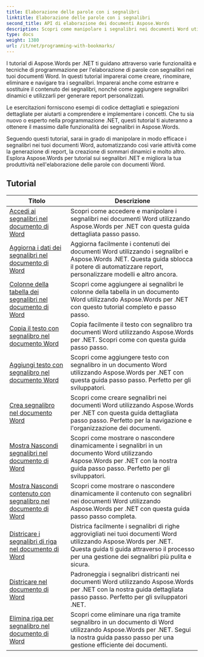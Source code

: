 ```yaml
---
title: Elaborazione delle parole con i segnalibri
linktitle: Elaborazione delle parole con i segnalibri
second_title: API di elaborazione dei documenti Aspose.Words
description: Scopri come manipolare i segnalibri nei documenti Word utilizzando Aspose.Words per .NET. Le esercitazioni ti guidano attraverso i passaggi per creare, accedere e modificare i segnalibri in un documento di Word.
type: docs
weight: 1380
url: /it/net/programming-with-bookmarks/
---
```


I tutorial di Aspose.Words per .NET ti guidano attraverso varie funzionalità e tecniche di programmazione per l'elaborazione di parole con segnalibri nei tuoi documenti Word. In questi tutorial imparerai come creare, rinominare, eliminare e navigare tra i segnalibri. Imparerai anche come estrarre e sostituire il contenuto dei segnalibri, nonché come aggiungere segnalibri dinamici e utilizzarli per generare report personalizzati.

Le esercitazioni forniscono esempi di codice dettagliati e spiegazioni dettagliate per aiutarti a comprendere e implementare i concetti. Che tu sia nuovo o esperto nella programmazione .NET, questi tutorial ti aiuteranno a ottenere il massimo dalle funzionalità dei segnalibri in Aspose.Words.

Seguendo questi tutorial, sarai in grado di manipolare in modo efficace i segnalibri nei tuoi documenti Word, automatizzando così varie attività come la generazione di report, la creazione di sommari dinamici e molto altro. Esplora Aspose.Words per tutorial sui segnalibri .NET e migliora la tua produttività nell'elaborazione delle parole con documenti Word.

 ## Tutorial
| Titolo | Descrizione |
| --- | --- |
| [Accedi ai segnalibri nel documento di Word](./access-bookmarks/) | Scopri come accedere e manipolare i segnalibri nei documenti Word utilizzando Aspose.Words per .NET con questa guida dettagliata passo passo. |
| [Aggiorna i dati dei segnalibri nel documento di Word](./update-bookmark-data/) | Aggiorna facilmente i contenuti dei documenti Word utilizzando i segnalibri e Aspose.Words .NET. Questa guida sblocca il potere di automatizzare report, personalizzare modelli e altro ancora. |
| [Colonne della tabella dei segnalibri nel documento di Word](./bookmark-table-columns/) | Scopri come aggiungere ai segnalibri le colonne della tabella in un documento Word utilizzando Aspose.Words per .NET con questo tutorial completo e passo passo. |
| [Copia il testo con segnalibro nel documento Word](./copy-bookmarked-text/) | Copia facilmente il testo con segnalibro tra documenti Word utilizzando Aspose.Words per .NET. Scopri come con questa guida passo passo. |
| [Aggiungi testo con segnalibro nel documento Word](./append-bookmarked-text/) | Scopri come aggiungere testo con segnalibro in un documento Word utilizzando Aspose.Words per .NET con questa guida passo passo. Perfetto per gli sviluppatori. |
| [Crea segnalibro nel documento Word](./create-bookmark/) | Scopri come creare segnalibri nei documenti Word utilizzando Aspose.Words per .NET con questa guida dettagliata passo passo. Perfetto per la navigazione e l'organizzazione dei documenti. |
| [Mostra Nascondi segnalibri nel documento di Word](./show-hide-bookmarks/) | Scopri come mostrare o nascondere dinamicamente i segnalibri in un documento Word utilizzando Aspose.Words per .NET con la nostra guida passo passo. Perfetto per gli sviluppatori. |
| [Mostra Nascondi contenuto con segnalibro nel documento di Word](./show-hide-bookmarked-content/) | Scopri come mostrare o nascondere dinamicamente il contenuto con segnalibri nei documenti Word utilizzando Aspose.Words per .NET con questa guida passo passo completa. |
| [Districare i segnalibri di riga nel documento di Word](./untangle-row-bookmarks/) | Districa facilmente i segnalibri di righe aggrovigliati nei tuoi documenti Word utilizzando Aspose.Words per .NET. Questa guida ti guida attraverso il processo per una gestione dei segnalibri più pulita e sicura. |
| [Districare nel documento di Word](./untangle/) | Padroneggia i segnalibri districanti nei documenti Word utilizzando Aspose.Words per .NET con la nostra guida dettagliata passo passo. Perfetto per gli sviluppatori .NET. |
| [Elimina riga per segnalibro nel documento di Word](./delete-row-by-bookmark/) | Scopri come eliminare una riga tramite segnalibro in un documento di Word utilizzando Aspose.Words per .NET. Segui la nostra guida passo passo per una gestione efficiente dei documenti. |